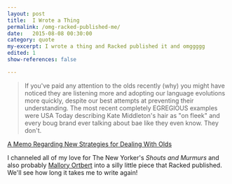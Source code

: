 ```yaml
---
layout: post
title:  I Wrote a Thing
permalink: /omg-racked-published-me/
date:   2015-08-08 00:30:00
category: quote
my-excerpt: I wrote a thing and Racked published it and omggggg
edited: 1
show-references: false

---
```


> If you've paid any attention to the olds recently (why) you might have noticed they are listening more and adopting our language evolutions more quickly, despite our best attempts at preventing their understanding. The most recent completely EGREGIOUS examples were USA Today describing Kate Middleton's hair as "on fleek" and every boug brand ever talking about bae like they even know. They don't.

[A Memo Regarding New Strategies for Dealing With Olds](http://www.racked.com/2015/7/8/8911809/teen-fleek-bae-please-stop-olds-please)

I channeled all of my love for The New Yorker's _Shouts and Murmurs_ and also probably [Mallory Ortbert](http://the-toast.net/author/mallory-ortberg/) into a silly little piece that Racked published. We'll see how long it takes me to write again!


